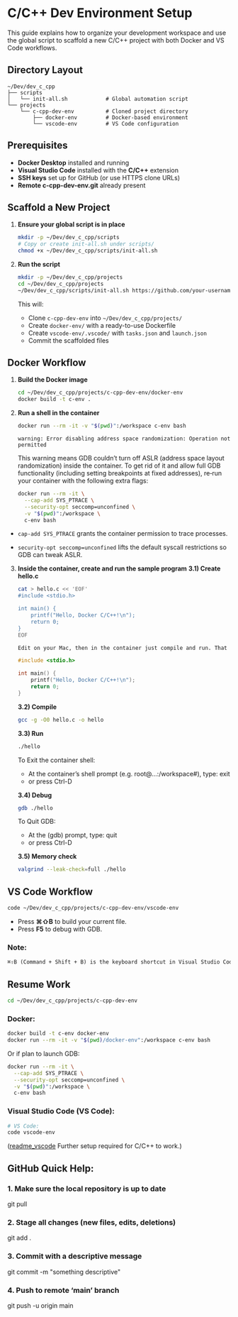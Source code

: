 # C/C++ Dev Environment Setup

This guide explains how to organize your development workspace and use the global script to scaffold a new C/C++ project with both Docker and VS Code workflows.

## Directory Layout

```
~/Dev/dev_c_cpp
├── scripts
│   └── init-all.sh            # Global automation script
└── projects
    └── c-cpp-dev-env          # Cloned project directory
        ├── docker-env         # Docker-based environment
        └── vscode-env         # VS Code configuration
```

## Prerequisites

- **Docker Desktop** installed and running  
- **Visual Studio Code** installed with the **C/C++** extension  
- **SSH keys** set up for GitHub (or use HTTPS clone URLs)
- **Remote c-cpp-dev-env.git** already present

## Scaffold a New Project

1. **Ensure your global script is in place**  
   ```bash
   mkdir -p ~/Dev/dev_c_cpp/scripts
   # Copy or create init-all.sh under scripts/
   chmod +x ~/Dev/dev_c_cpp/scripts/init-all.sh
   ```

2. **Run the script**  
   ```bash
   mkdir -p ~/Dev/dev_c_cpp/projects
   cd ~/Dev/dev_c_cpp/projects
   ~/Dev/dev_c_cpp/scripts/init-all.sh https://github.com/your-username/c-cpp-dev-env.git
   ```

   This will:
   - Clone `c-cpp-dev-env` into `~/Dev/dev_c_cpp/projects/`  
   - Create `docker-env/` with a ready-to-use Dockerfile  
   - Create `vscode-env/.vscode/` with `tasks.json` and `launch.json`  
   - Commit the scaffolded files

## Docker Workflow

1. **Build the Docker image**  
   ```bash
   cd ~/Dev/dev_c_cpp/projects/c-cpp-dev-env/docker-env
   docker build -t c-env .
   ```
2. **Run a shell in the container**
    ```bash
    docker run --rm -it -v "$(pwd)":/workspace c-env bash
    ```
    `warning: Error disabling address space randomization: Operation not permitted`
    
    This warning means GDB couldn’t turn off ASLR (address space layout randomization) inside the container. To get rid of it and allow full GDB functionality (including setting breakpoints at fixed addresses), re‐run your container with the following extra flags:
    
    ```bash
    docker run --rm -it \
      --cap-add SYS_PTRACE \
      --security-opt seccomp=unconfined \
      -v "$(pwd)":/workspace \
      c-env bash
    ```
  
 - `cap-add SYS_PTRACE` grants the container permission to trace processes.

 - `security-opt seccomp=unconfined` lifts the default syscall restrictions so GDB can tweak ASLR.

3. **Inside the container, create and run the sample program**
    **3.1) Create hello.c**
    
    ```bash
    cat > hello.c << 'EOF'
    #include <stdio.h>

    int main() {
        printf("Hello, Docker C/C++!\n");
        return 0;
    }
    EOF
    ```
    
    ```txt
    Edit on your Mac, then in the container just compile and run. That keeps workflow fast and container lightweight.
    ```
    
    ```C++
    #include <stdio.h>

    int main() {
        printf("Hello, Docker C/C++!\n");
        return 0;
    }
    ```

    **3.2) Compile**
    ```bash
    gcc -g -O0 hello.c -o hello
    ```

    **3.3) Run**
    ```bash
    ./hello
    ```
    To Exit the container shell:
    - At the container’s shell prompt (e.g. root@…:/workspace#), type: exit
    - or press Ctrl-D

    **3.4) Debug**
    ```bash
    gdb ./hello
    ```
    
    To Quit GDB: 
    - At the (gdb) prompt, type: quit 
    - or press Ctrl-D

    **3.5) Memory check**
    ```bash
    valgrind --leak-check=full ./hello
    ```


## VS Code Workflow

```bash
code ~/Dev/dev_c_cpp/projects/c-cpp-dev-env/vscode-env
```
- Press **⌘⇧B** to build your current file.  
- Press **F5** to debug with GDB.

### Note:

```txt
⌘⇧B (Command + Shift + B) is the keyboard shortcut in Visual Studio Code on macOS for running the “Run Build Task” command. By default, it invokes the build task defined in your .vscode/tasks.json—in our setup, that compiles the current C/C++ file with GCC.
```

## Resume Work

```bash
cd ~/Dev/dev_c_cpp/projects/c-cpp-dev-env
```

### Docker:

```bash
docker build -t c-env docker-env
docker run --rm -it -v "$(pwd)/docker-env":/workspace c-env bash
```

Or if plan to launch GDB:

```bash
docker run --rm -it \
  --cap-add SYS_PTRACE \
  --security-opt seccomp=unconfined \
  -v "$(pwd)":/workspace \
  c-env bash
```

### Visual Studio Code (VS Code):

```bash
# VS Code:
code vscode-env
```

([readme_vscode]() Further setup required for C/C++ to work.)

## GitHub Quick Help:

### 1. Make sure the local repository is up to date
git pull

### 2. Stage all changes (new files, edits, deletions)
git add .

### 3. Commit with a descriptive message
git commit -m "something descriptive"

### 4. Push to remote ‘main’ branch
git push -u origin main


